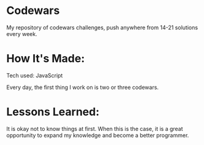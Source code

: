 # Codewars
My repository of codewars challenges, push anywhere from 14-21 solutions every week.

# How It's Made:
Tech used: JavaScript

Every day, the first thing I work on is two or three codewars.


# Lessons Learned:
It is okay not to know things at first. When this is the case, it is a great opportunity to expand my knowledge and become a better programmer. 
